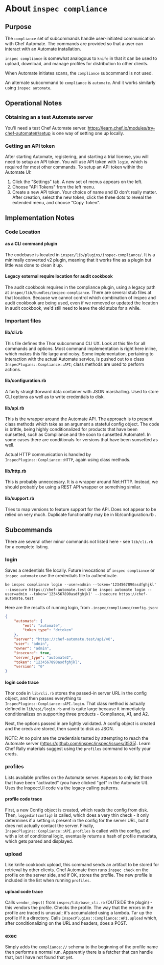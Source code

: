 # About `inspec compliance`

## Purpose

The `compliance` set of subcommands handle user-initiated communication with Chef Automate. The commands are provided so that a user can interact with an Automate installation.

`inspec compliance` is somewhat analogous to `knife` in that it can be used to upload, download, and manage profiles for distribution to other clients.

When Automate initiates scans, the `compliance` subcommand is not used.

An alternate subcommand to `compliance` is `automate`. And it works similarly using `inspec automate`.

## Operational Notes

### Obtaining an a test Automate server

You'll need a test Chef Automate server. https://learn.chef.io/modules/try-chef-automate#/setup is one way of setting one up locally.

### Getting an API token

After starting Automate, registering, and starting a trial license, you will need to setup an API token. You will use API token with `login`, which is required for most other commands. To setup an API token within the Automate UI:

 1. Click the "Settings" tab. A new set of menus appears on the left.
 2. Choose "API Tokens" from the left menu.
 3. Create a new API token. Your choice of name and ID don't really matter. After creation, select the new token, click the three dots to reveal the extended menu, and choose "Copy Token".

## Implementation Notes

### Code Location

#### as a CLI command plugin

The codebase is located in `inspec/lib/plugins/inspec-compliance/`. It is a minimally converted v2 plugin, meaning that it works fine as a plugin but little was done to clean it up.

#### Legacy external require location for audit cookbook

The audit cookbook requires in the compliance plugin, using a legacy path at `inspec/lib/bundles/inspec-compliance`.  There are several stub files at that location. Because we cannot control which combination of inspec and audit cookbook are being used, even if we removed or updated the location in audit cookbook, we'd still need to leave the old stubs for a while.

### Important files

#### lib/cli.rb

This file defines the Thor subcommand CLI UX. Look at this file for all commands and options. Most command implementation is right here inline, which makes this file large and noisy. Some implementation, pertaining to interaction with the actual Automate service, is pushed out to a class `InspecPlugins::Compliance::API`; class methods are used to perform actions.

#### lib/configuration.rb

A fairly straightforward data container with JSON marshalling. Used to store CLI options as well as to write credentials to disk.

#### lib/api.rb

This is the wrapper around the Automate API. The approach is to present class methods which take as an argument a stateful config object.
The code is brittle, being highly conditionalized for products that have been sunsetted, such as Compliance and the soon to sunsetted Automate1. In some cases there are conditionals for versions that have been sunsetted as well.

Actual HTTP communication is handled by `InspecPlugins::Compliance::HTTP`, again using class methods.

#### lib/http.rb

This is probably unneccesary. It is a wrapper around Net:HTTP. Instead, we should probably be using a REST API wrapper or something similar.

#### lib/support.rb

Tries to map versions to feature support for the API. Does not appear to be relied on very much. Duplicate functionality may be in lib/configuration.rb .

## Subcommands

There are several other minor commands not listed here - see `lib/cli.rb` for a complete listing.

### login

Saves a credentials file locally. Future invocations of `inspec compliance` or `inspec automate` use the credentials file to authenticate.

`be inspec compliance login --user=admin --token='1234567890asdfghjkl' --insecure https://chef-automate.test` or
`be inspec automate login --user=admin --token='1234567890asdfghjkl' --insecure https://chef-automate.test`

Here are the results of running login, from `.inspec/compliance/config.json`:

```json
{
	"automate": {
		"ent": "automate",
		"token_type": "dctoken"
	},
	"server": "https://chef-automate.test/api/v0",
	"user": "admin",
	"owner": "admin",
	"insecure": true,
	"server_type": "automate2",
	"token": "1234567890asdfghjkl",
	"version": "0"
}
```

#### login code trace

Thor code in `lib/cli.rb` stores the passed-in server URL in the config object, and then passes everything to `InspecPlugins::Compliance::API.login`. That class method is actually defined in `lib/api/login.rb` and is quite large because it immediately conditionalizes on supporting three products - Compliance, A1, and A2.

Next, the options passed in are lightly validated. A config object is created and the creds are stored, then saved to disk as JSON.

NOTE: At no point are the credentials tested by attempting to reach the Automate server (https://github.com/inspec/inspec/issues/3535). Learn Chef Rally materials suggest using the `profiles` command to verify your creds.

### profiles

Lists available profiles on the Automate server. Appears to only list those that have been "activated" (you have clicked "get" in the Automate UI). Uses the Inspec::UI code via the legacy calling patterns.

#### profile code trace

First, a new Config object is created, which reads the config from disk. Then, `loggedin(config)` is called, which does a very thin check - it only determines if a setting is present in the config for the server URL, but it does not actually contact the server. Finally, `InspecPlugins::Compliance::API.profiles` is called with the config, and with a lot of conditional logic, eventually returns a hash of profile metadata, which gets parsed and displayed.

### upload

Like knife cookbook upload, this command sends an artifact to be stored for retrieval by other clients. Chef Automate then runs `inspec check` on the profile on the server side, and if OK, stores the profile. The new profile is included in the list when running `profiles`.

#### upload code trace

Calls `vendor_deps()` from `inspec/lib/base_cli.rb` (OUTSIDE the plugin) - this vendors the profile.
Checks the profile. The way that the errors in the profile are traced is unusual; it's accumulated using a lambda.
Tar up the profile if it a directory.
Calls `InspecPlugins::Compliance::API.upload` which, after conditionalizing on the URL and headers, does a POST.

### exec

Simply adds the `compliance://` schema to the beginning of the profile name then performs a normal run.
Apparently there is a fetcher that can handle that, but I have not found that yet.
